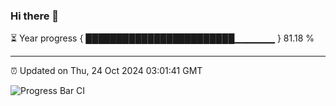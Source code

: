 ### Hi there 👋

⏳ Year progress { ████████████████████████▁▁▁▁▁▁ } 81.18 %

---

⏰ Updated on Thu, 24 Oct 2024 03:01:41 GMT

![Progress Bar CI](https://github.com/IshwaranRudhara/GIT-ACTION/workflows/Progress%20Bar%20CI/badge.svg)
